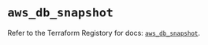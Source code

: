 # `aws_db_snapshot`

Refer to the Terraform Registory for docs: [`aws_db_snapshot`](https://registry.terraform.io/providers/hashicorp/aws/4.66.1/docs/resources/db_snapshot).
